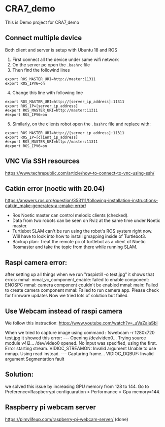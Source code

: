 # CRA7_demo
This is Demo project for CRA7_demo

## Connect multiple device 
Both client and server is setup with Ubuntu 18 and ROS

1. First connect all the device under same wifi network
2. On the server pc open the `.bashrc` file
3. Then find the followind lines
```
export ROS_MASTER_URI=http://master:11311
export ROS_IPV6=on
```
4. Change this line with following line
```
export ROS_MASTER_URI=http://[server_ip_address]:11311
export ROS_IP=[server_ip_address]
#export ROS_MASTER_URI=http://master:11311
#export ROS_IPV6=on
```
5. Similarly, on the clients robot open the `.bashrc` file and replace with:
```
export ROS_MASTER_URI=http://[server_ip_address]:11311
export ROS_IP=[client_ip_address]
#export ROS_MASTER_URI=http://master:11311
#export ROS_IPV6=on
```
## VNC Via SSH resources
https://www.techrepublic.com/article/how-to-connect-to-vnc-using-ssh/

## Catkin error (noetic with 20.04)
https://answers.ros.org/question/353111/following-installation-instructions-catkin_make-generates-a-cmake-error/

- Ros Noetic master can control melodic clients (checked).
- Data from two robots can be seen on Rviz at the same time under Noetic master.
- Turtlebot SLAM can't be run using the robot's ROS system right now. Will have to look into how to install gmapping inside of Turtlebot3.
- Backup plan: Treat the remote pc of turtlebot as a client of Noetic Rosmaster and take the topic from there while running SLAM.

## Raspi camera error:

after setting up all things when we run "raspistill -o test.jpg"
it shows that erros:
mmal: mmal_vc_component_enable: failed to enable component: ENOSPC
mmal: camera component couldn't be enabled
mmal: main: Failed to create camera component
mmal: Failed to run camera app. Please check for firmware updates
Now we tried lots of solution but failed.

## Use Webcam instead of raspi camera 
We follow this instruction: https://www.youtube.com/watch?v=_uVaZalaSbI 

When we tried to capture image using command : fswebcam -r 1280x720 test.jpg
it showed this error: 
--- Opening /dev/video0... Trying source module v4l2... /dev/video0 opened. 
No input was specified, using the first. Error starting stream. 
VIDIOC_STREAMON: Invalid argument Unable to use mmap. 
Using read instead. --- Capturing frame...
VIDIOC_DQBUF: Invalid argument Segmentation fault
## Solution: 

we solved this issue by increasing GPU memory from 128 to 144.
Go to Preference>Raspberrypi configuaration > Performance > Gpu memory=144.
## Raspberry pi webcam server 
https://pimylifeup.com/raspberry-pi-webcam-server/
(done)
